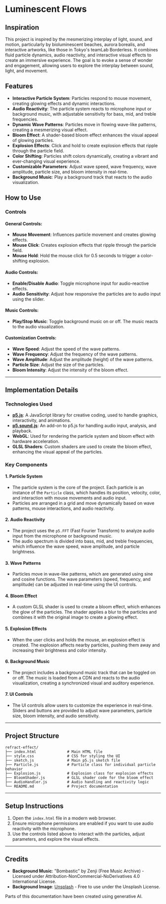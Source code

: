 # Luminescent Flows

## Inspiration
This project is inspired by the mesmerizing interplay of light, sound, and motion, particularly by bioluminescent beaches, aurora borealis, and interactive artworks, like those in Tokyo's teamLab Borderless. It combines fluid particle dynamics, audio reactivity, and interactive visual effects to create an immersive experience. The goal is to evoke a sense of wonder and engagement, allowing users to explore the interplay between sound, light, and movement.

## Features
- **Interactive Particle System**: Particles respond to mouse movement, creating glowing effects and dynamic interactions.
- **Audio Reactivity**: The particle system reacts to microphone input or background music, with adjustable sensitivity for bass, mid, and treble frequencies.
- **Dynamic Wave Patterns**: Particles move in flowing wave-like patterns, creating a mesmerizing visual effect.
- **Bloom Effect**: A shader-based bloom effect enhances the visual appeal of glowing particles.
- **Explosion Effects**: Click and hold to create explosion effects that ripple through the particle field.
- **Color Shifting**: Particles shift colors dynamically, creating a vibrant and ever-changing visual experience.
- **Customizable Parameters**: Adjust wave speed, wave frequency, wave amplitude, particle size, and bloom intensity in real-time.
- **Background Music**: Play a background track that reacts to the audio visualization.

## How to Use

### Controls

#### General Controls:
- **Mouse Movement**: Influences particle movement and creates glowing effects.
- **Mouse Click**: Creates explosion effects that ripple through the particle field.
- **Mouse Hold**: Hold the mouse click for 0.5 seconds to trigger a color-shifting explosion.

#### Audio Controls:
- **Enable/Disable Audio**: Toggle microphone input for audio-reactive effects.
- **Audio Sensitivity**: Adjust how responsive the particles are to audio input using the slider.

#### Music Controls:
- **Play/Stop Music**: Toggle background music on or off. The music reacts to the audio visualization.

#### Customization Controls:
- **Wave Speed**: Adjust the speed of the wave patterns.
- **Wave Frequency**: Adjust the frequency of the wave patterns.
- **Wave Amplitude**: Adjust the amplitude (height) of the wave patterns.
- **Particle Size**: Adjust the size of the particles.
- **Bloom Intensity**: Adjust the intensity of the bloom effect.

---

## Implementation Details

### Technologies Used
- **[p5.js](https://p5js.org/)**: A JavaScript library for creative coding, used to handle graphics, interactivity, and animations.
- **[p5.sound.js](https://p5js.org/reference/#/libraries/p5.sound)**: An add-on to p5.js for handling audio input, analysis, and playback.
- **WebGL**: Used for rendering the particle system and bloom effect with hardware acceleration.
- **GLSL Shaders**: Custom shaders are used to create the bloom effect, enhancing the visual appeal of the particles.

### Key Components

#### 1. **Particle System**
- The particle system is the core of the project. Each particle is an instance of the `Particle` class, which handles its position, velocity, color, and interaction with mouse movements and audio input.
- Particles are arranged in a grid and move dynamically based on wave patterns, mouse interactions, and audio reactivity.

#### 2. **Audio Reactivity**
- The project uses the `p5.FFT` (Fast Fourier Transform) to analyze audio input from the microphone or background music.
- The audio spectrum is divided into bass, mid, and treble frequencies, which influence the wave speed, wave amplitude, and particle brightness.

#### 3. **Wave Patterns**
- Particles move in wave-like patterns, which are generated using sine and cosine functions. The wave parameters (speed, frequency, and amplitude) can be adjusted in real-time using the UI controls.

#### 4. **Bloom Effect**
- A custom GLSL shader is used to create a bloom effect, which enhances the glow of the particles. The shader applies a blur to the particles and combines it with the original image to create a glowing effect.

#### 5. **Explosion Effects**
- When the user clicks and holds the mouse, an explosion effect is created. The explosion affects nearby particles, pushing them away and increasing their brightness and color intensity.

#### 6. **Background Music**
- The project includes a background music track that can be toggled on or off. The music is loaded from a CDN and reacts to the audio visualization, creating a synchronized visual and auditory experience.

#### 7. **UI Controls**
- The UI controls allow users to customize the experience in real-time. Sliders and buttons are provided to adjust wave parameters, particle size, bloom intensity, and audio sensitivity.

---

## Project Structure
```
refract-effect/
├── index.html              # Main HTML file
├── style.css               # CSS for styling the UI
├── sketch.js               # Main p5.js sketch file
├── Particle.js             # Particle class for individual particle behavior
├── Explosion.js            # Explosion class for explosion effects
├── BloomShader.js          # GLSL shader code for the bloom effect
├── AudioHandler.js         # Audio handling and reactivity logic
└── README.md               # Project documentation
```

---

## Setup Instructions
1. Open the `index.html` file in a modern web browser.
2. Ensure microphone permissions are enabled if you want to use audio reactivity with the microphone.
3. Use the controls listed above to interact with the particles, adjust parameters, and explore the visual effects.

---

## Credits
- **Background Music**: "Bombastic" by Zenji (Free Music Archive) - Licensed under Attribution-NonCommercial-NoDerivatives 4.0 International License.
- **Background Image**: [Unsplash](https://unsplash.com/photos/photo-1476968052548-9b8e04d29c9a) - Free to use under the Unsplash License.

Parts of this documentation have been created using generative AI.